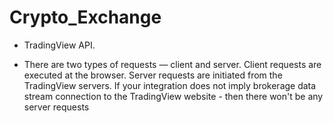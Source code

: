 # Crypto_Exchange

* TradingView API.
- There are two types of requests — client and server. Client requests are executed at the browser. Server requests are initiated from the TradingView servers. If your integration does not imply brokerage data stream connection to the TradingView website - then there won't be any server requests
